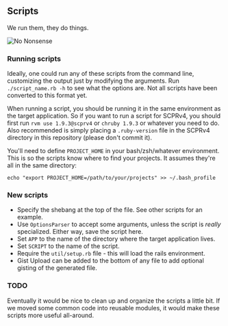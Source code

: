 ## Scripts

We run them, they do things.

![No Nonsense](http://i.imgur.com/eEuWKmy.gif "No Nonsense")


### Running scripts

Ideally, one could run any of these scripts from the command line, customizing
the output just by modifying the arguments. Run `./script_name.rb -h` to see
what the options are. Not all scripts have been converted to this format yet.

When running a script, you should be running it in the same environment
as the target application. So if you want to run a script for SCPRv4, you should
first run `rvm use 1.9.3@scprv4` or `chruby 1.9.3` or whatever you need to do.
Also recommended is simply placing a `.ruby-version` file in the SCPRv4
directory in this repository (please don't commit it).

You'll need to define `PROJECT_HOME` in your bash/zsh/whatever environment.
This is so the scripts know where to find your projects. It assumes they're all
in the same directory:

```
echo "export PROJECT_HOME=/path/to/your/projects" >> ~/.bash_profile
```


### New scripts

* Specify the shebang at the top of the file. See other scripts for an example.
* Use `OptionsParser` to accept some arguments, unless the script is *really*
specialized. Either way, save the script here.
* Set `APP` to the name of the directory where the target application lives.
* Set `SCRIPT` to the name of the script.
* Require the `util/setup.rb` file - this will load the rails environment.
* Gist Upload can be added to the bottom of any file to add optional gisting of
the generated file.


### TODO
Eventually it would be nice to clean up and organize the scripts a little bit.
If we moved some common code into reusable modules, it would make these scripts
more useful all-around.

